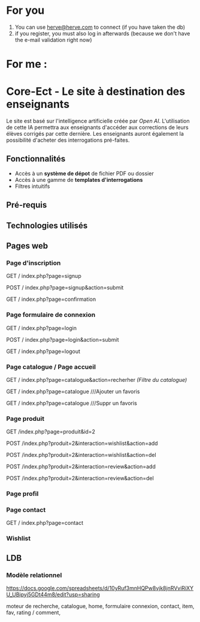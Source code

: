 # For you

1. You can use herve@herve.com to connect (if you have taken the db)
2. if you register, you must also log in afterwards (because we don't have the e-mail validation right now)






# For me :


# Core-Ect - Le site à destination des enseignants
Le site est basé sur l'intelligence artificielle créée par _Open AI_. L'utilisation de cette IA permettra aux enseignants d'accéder aux corrections de leurs élèves corrigés par cette dernière. Les enseignants auront également la possibilité d'acheter des interrogations pré-faites.

## Fonctionnalités
* Accès à un __système de dépot__ de fichier PDF ou dossier
* Accès à une gamme de __templates d'interrogations__
* Filtres intuitifs



## Pré-requis


## Technologies utilisés



## Pages web

### Page d'inscription

GET / index.php?page=signup

POST / index.php?page=signup&action=submit

GET / index.php?page=confirmation


### Page formulaire de connexion

GET / index.php?page=login

POST / index.php?page=login&action=submit

GET / index.php?page=logout

### Page catalogue / Page accueil

GET / index.php?page=catalogue&action=recherher *(Filtre du catalogue)* 

GET / index.php?page=catalogue ///Ajouter un favoris

GET / index.php?page=catalogue ///Suppr un favoris

### Page produit

GET /index.php?page=produit&id=2

POST /index.php?produit=2&interaction=wishlist&action=add

POST /index.php?produit=2&interaction=wishlist&action=del

POST /index.php?produit=2&interaction=review&action=add

POST /index.php?produit=2&interaction=review&action=del



### Page profil

### Page contact
GET / index.php?page=contact


### Wishlist



## LDB
### Modèle relationnel
https://docs.google.com/spreadsheets/d/10yRuf3mnHQPw8vjk8jnRVviRiXYU_UBipyj5GDt44m8/edit?usp=sharing


moteur de recherche, catalogue, home, formulaire connexion, contact, item, fav, rating / comment,




